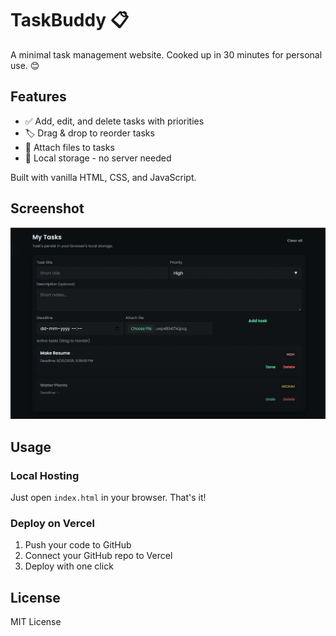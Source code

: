 # TaskBuddy 📋

A minimal task management website.
Cooked up in 30 minutes for personal use. 😊

## Features

- ✅ Add, edit, and delete tasks with priorities
- 🏷️ Drag & drop to reorder tasks
- 📁 Attach files to tasks
- 💾 Local storage - no server needed

Built with vanilla HTML, CSS, and JavaScript.

## Screenshot

![TaskBuddy Screenshot](assets/screenshot.png)

## Usage

### Local Hosting
Just open `index.html` in your browser. That's it!

### Deploy on Vercel
1. Push your code to GitHub
2. Connect your GitHub repo to Vercel
3. Deploy with one click

## License

MIT License
